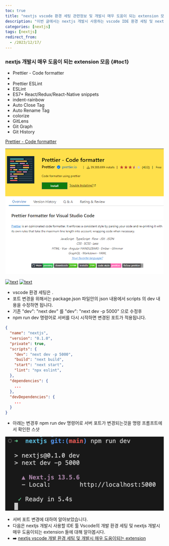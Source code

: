 ```yaml
---
toc: true
title: "nextjs vscode 환경 세팅 관련정보 및 개발시 매우 도움이 되는 extension 모음"
description: "이번 글에서는 nextjs 개발시 사용하는 vscode IDE 환경 세팅 및 nextjs 개발시 매우 도움이되는 extension들에 대한 내용을 정리하였습니다."
categories: [nextjs]
tags: [nextjs]
redirect_from:
  - /2023/12/17/
---
```


### nextjs 개발시 매우 도움이 되는 extension 모음 {#toc1}

- Prettier - Code formatter
- 
- Prettier ESLint
- ESLint
- ES7+ React/Redux/React-Native snippets
- indent-rainbow
- Auto Close Tag
- Auto Rename Tag
- colorize
- GitLens
- Git Graph
- Git History

[Prettier - Code formatter](https://marketplace.visualstudio.com/items?itemName=esbenp.prettier-vscode)

[![Prettier - Code formatter](/assets/images/screen/prettier_code_formatter.png)](https://marketplace.visualstudio.com/items?itemName=esbenp.prettier-vscode)

[![text](https://microsoft.github.io/vscode-remote-release/images/ssh-readme.gif)](https://marketplace.visualstudio.com/items?itemName=esbenp.prettier-vscode)
[![text](/assets/images/screen/aaaaaa.png)](https://marketplace.visualstudio.com/items?itemName=esbenp.prettier-vscode)



- vscode 환경 세팅은 .
- 포트 변경을 위해서는 package.json 파일안의 json 내용에서 scripts 의 dev 내용을 수정하면 됩니다.
- 기존 "dev": "next dev" 를 "dev": "next dev -p 5000" 으로 수정후
- npm run dev 명령어로 서버를 다시 시작하면 변경된 포트가 적용됩니다.

```json
{
  "name": "nextjs",
  "version": "0.1.0",
  "private": true,
  "scripts": {
    "dev": "next dev -p 5000",
    "build": "next build",
    "start": "next start",
    "lint": "npx eslint",
  },
  "dependencies": {
    ...  
  },
  "devDependencies": {
    ...
  }
}
```

- 아래는 변경후 npm run dev 명령어로 서버 포트가 변경되는것을 명령 프롬프트에서 확인한 스샷

![서버실행성공](../../assets/images/screen/서버실행성공.png)

- 서버 포트 변경에 대하여 알아보았습니다.
- 다음은 nextjs 개발시 사용할 IDE 툴 Vscode의 개발 환경 세팅 및 nextjs 개발시 매우 도움이되는 extension 들에 대해 알아봅시다.
- :arrow_right: [nextjs vscode 개발 환경 세팅 및 개발시 매우 도움이되는 extension](https://marindie.github.io/nextjs/2023-12-14-Nextjs-Tutorial-03-KR)

[^1]: This is a footnote.

[kramdown]: https://kramdown.gettalong.org/
[My Blog]: https://marindie.github.io
